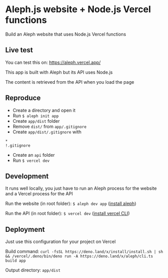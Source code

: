 # Aleph.js website + Node.js Vercel functions

Build an Aleph website that uses Node.js Vercel functions

## Live test

You can test this on: https://aleph.vercel.app/

This app is built with Aleph but its API uses Node.js

The content is retrieved from the API when you load the page

## Reproduce

- Create a directory and open it
- Run `$ aleph init app`
- Create `app/dist` folder
- Remove `dist/` from `app/.gitignore`
- Create `app/dist/.gitignore` with
```
*
!.gitignore
```
- Create an `api` folder
- Run `$ vercel dev`

## Development

It runs well locally, you just have to run an Aleph process for the website and a Vercel process for the API

Run the website (in root folder): `$ aleph dev app` ([install aleph](https://alephjs.org/docs/get-started))

Run the API (in root folder): `$ vercel dev` ([install vercel CLI](https://vercel.com/cli))

## Deployment

Just use this configuration for your project on Vercel

Build command: `curl -fsSL https://deno.land/x/install/install.sh | sh && /vercel/.deno/bin/deno run -A https://deno.land/x/aleph/cli.ts build app`

Output directory: `app/dist`
